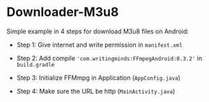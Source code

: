 # Downloader-M3u8


Simple example in 4 steps for download M3u8 files on Android:

- Step 1: Give internet and write permission in <code>manifest.xml</code>

- Step 2: Add compile <code>'com.writingminds:FFmpegAndroid:0.3.2'</code> in <code>build.gradle</code>

- Step 3: Initialize FFMmpg in Application (<code>AppConfig.java</code>)

- Step 4: Make sure the URL be http (<code>MainActivity.java</code>)
